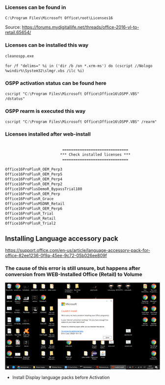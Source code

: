 ### Licenses can be found in 
```
C:\Program Files\Microsoft Office\root\Licenses16
```


Source: https://forums.mydigitallife.net/threads/office-2016-vl-to-retail.65654/

### Licenses can be installed this way
```
cleanospp.exe

for /f "delims=" %i in ('dir /b /on *.xrm-ms') do (cscript //Nologo %windir%\System32\slmgr.vbs /ilc %i)
```


### OSPP activation status can be found here
```
cscript "C:\Program Files\Microsoft Office\Office16\OSPP.VBS" /dstatus"
```

### OSPP rearm is executed this way
```
cscript "C:\Program Files\Microsoft Office\Office16\OSPP.VBS" /rearm"
```



### Licenses installed after web-install
```

                          ==============================
                         *** Check installed licenses ***
                          ==============================

Office16ProPlusR_OEM_Perp3
Office16ProPlusR_OEM_Perp5
Office16ProPlusR_OEM_Perp4
Office16ProPlusR_OEM_Perp2
Office16ProPlusDemoR_BypassTrial180
Office16ProPlusR_OEM_Perp
Office16ProPlusR_Grace
Office16ProPlusMSDNR_Retail
Office16ProPlusR_OEM_Perp6
Office16ProPlusR_Trial
Office16ProPlusR_Retail
Office16ProPlusR_Trial2
```


## Installing Language accessory pack
https://support.office.com/en-us/article/language-accessory-pack-for-office-82ee1236-0f9a-45ee-9c72-05b026ee809f
### The cause of this error is still unsure, but happens after conversion from WEB-Installed Office (Retail) to Volume
![Screenshot](./Screenshot.png)
* Install Display language packs before Activation


